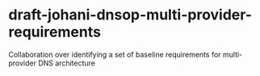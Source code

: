 # draft-johani-dnsop-multi-provider-requirements
Collaboration over identifying a set of baseline requirements for multi-provider DNS architecture

